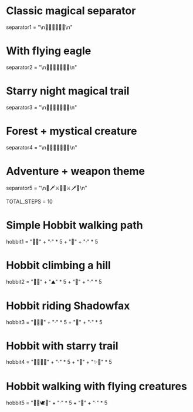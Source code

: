 <!-- 🌿✨🧙‍♂️✨🌿 Magical separators between projects -->
<!-- 🌄⛰️🏞️ Scenic emojis for journey sections -->
<!-- 🏹🗡️⚔️ Adventure/battle icons for challenge sections -->
<!-- 🧝‍♂️🧙‍♂️🧛‍♂️ Characters for storytelling or project owners -->
<!-- 🐉🦄🦅 Fantastic creatures (dragon, unicorn, eagle) for special projects -->
<!-- 🌌✨🌠 Starry sky or magic trail effects for milestones -->
<!-- 🍄🌺🌿 Forest and nature vibes (Hobbiton/Elven theme) -->
<!-- 🏡🛖🕯️ Cozy home icons for progress destinations or achievements -->
<!-- 🔮🪄📜 Wizardry items (crystal ball, wand, scroll) for coding magic sections -->
<!-- 🛡️🪓⚔️ Shields & weapons for “completed projects” or protection -->
<!-- 🚶‍♂️🏃‍♀️🧗‍♂️ Motion emojis for “journey progress” or Hobbit walking paths -->
<!-- 🕊️🦋🐦 Flying creatures for movement/animation effect in text -->
<!-- 🏔️🌉🛤️ Landmarks for navigation-style sections -->

<!-- Example: You could replace the simple separator with a fancier one -->
<!-- 🌿✨🧙‍♂️✨🌿  →  🌿✨🧙‍♂️🦅✨🌿  (adds flying eagle) -->

# Classic magical separator
separator1 = "\n🌿✨🧙‍♂️✨🌿\n"

# With flying eagle
separator2 = "\n🌿✨🧙‍♂️🦅✨🌿\n"

# Starry night magical trail
separator3 = "\n🌌✨🌠🧝‍♂️✨🌌\n"

# Forest + mystical creature
separator4 = "\n🍄🌺🦄🌿🧙‍♂️🌿\n"

# Adventure + weapon theme
separator5 = "\n🏹🗡️⚔️🧙‍♂️⚔️🗡️🏹\n"


TOTAL_STEPS = 10

# Simple Hobbit walking path
hobbit1 = "🧝‍♂️" + "·" * 5 + "🏡" + "·" * 5

# Hobbit climbing a hill
hobbit2 = "🧝‍♂️" + "⛰️" * 5 + "🏡" + "·" * 5

# Hobbit riding Shadowfax
hobbit3 = "🧙‍♂️🐎" + "·" * 5 + "🏡" + "·" * 5

# Hobbit with starry trail
hobbit4 = "🧝‍♂️✨🌠" + "·" * 5 + "🏡" + "✨🌌" * 5

# Hobbit walking with flying creatures
hobbit5 = "🧝‍♂️🕊️🦋" + "·" * 5 + "🏡" + "·" * 5
